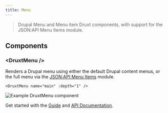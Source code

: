 ```yaml
---
title: Menu
---
```


> Drupal Menu and Menu item Druxt components, with support for the JSON:API Menu Items module.

## Components

### \<DruxtMenu /\>

Renders a Drupal menu using either the default Drupal content menus, or the full menu via the [JSON:API Menu Items](https://www.drupal.org/project/jsonapi_menu_items) module.

```vue
<DruxtMenu name="main" :depth="1" />
```

![Example DruxtMenu component](/images/druxt-menu.png)

Get started with the [Guide](/guide/menu) and [API Documentation](/api/packages/menu/components/DruxtMenu).